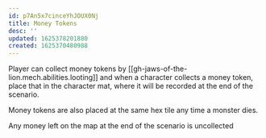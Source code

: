 ```yaml
---
id: p7An5x7cinceYhJOUX0Nj
title: Money Tokens
desc: ''
updated: 1625378201880
created: 1625370480988
---
```


Player can collect money tokens by [[gh-jaws-of-the-lion.mech.abilities.looting]] and when
a character collects a money token, place that in the character mat, where it will be
recorded at the end of the scenario.

Money tokens are also placed at the same hex tile any time a monster dies.

Any money left on the map at the end of the scenario is uncollected
